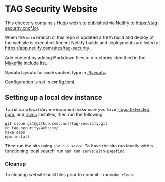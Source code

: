 # TAG Security Website

This directory contains a [Hugo](https://gohugo.io) web site published via [Netlify](https://www.netlify.com/) to <https://tag-security.cncf.io/>.

When the `main` branch of this repo is updated a fresh build and deploy of the website is executed. Recent Netlify builds and deployments are listed at <https://app.netlify.com/sites/tag-security>.

Add content by adding Markdown files to directories identified in the [Makefile](./Makefile) include list.

Update layouts for each content type in [./layouts](./layouts/).

Configuration is set in [config.toml](./config.toml).

## Setting up a local dev instance

To set up a local dev environment make sure you have [Hugo Extended](https://gohugo.io/installation/linux/#editions), [npm](https://www.npmjs.com/), and [rsync](https://github.com/RsyncProject/rsync) installed, then run the following:

```
git clone git@github.com:cncf/tag-security.git
cd tag-security/website/
make deps
npm install
```

Then run the site using `npm run serve`. To have the site run locally with a functioning local search, run `npm run serve:with-pagefind`.

### Cleanup

To cleanup website build files prior to commit - run `make clean`.
